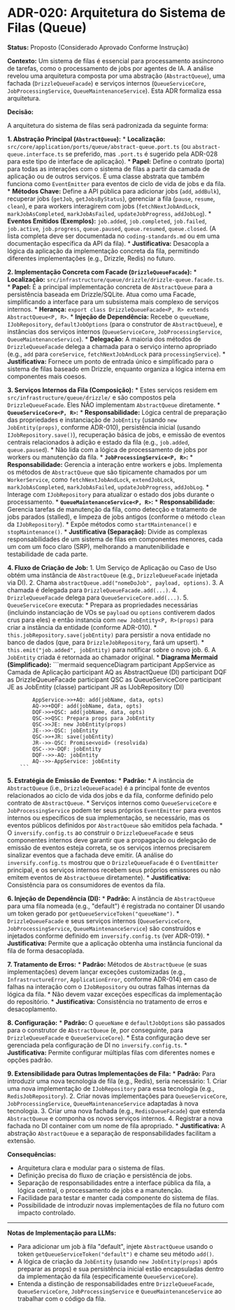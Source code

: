 # ADR-020: Arquitetura do Sistema de Filas (Queue)

**Status:** Proposto (Considerado Aprovado Conforme Instrução)

**Contexto:**
Um sistema de filas é essencial para processamento assíncrono de tarefas, como o processamento de jobs por agentes de IA. A análise revelou uma arquitetura composta por uma abstração (`AbstractQueue`), uma fachada (`DrizzleQueueFacade`) e serviços internos (`QueueServiceCore`, `JobProcessingService`, `QueueMaintenanceService`). Esta ADR formaliza essa arquitetura.

**Decisão:**

A arquitetura do sistema de filas será padronizada da seguinte forma:

**1. Abstração Principal (`AbstractQueue`):**
    *   **Localização:** `src/core/application/ports/queue/abstract-queue.port.ts` (ou `abstract-queue.interface.ts` se preferido, mas `.port.ts` é sugerido pela ADR-028 para este tipo de interface de aplicação).
    *   **Papel:** Define o contrato (porta) para todas as interações com o sistema de filas a partir da camada de aplicação ou de outros serviços. É uma classe abstrata que também funciona como `EventEmitter` para eventos de ciclo de vida de jobs e da fila.
    *   **Métodos Chave:** Define a API pública para adicionar jobs (`add`, `addBulk`), recuperar jobs (`getJob`, `getJobsByStatus`), gerenciar a fila (`pause`, `resume`, `clean`), e para workers interagirem com jobs (`fetchNextJobAndLock`, `markJobAsCompleted`, `markJobAsFailed`, `updateJobProgress`, `addJobLog`).
    *   **Eventos Emitidos (Exemplos):** `job.added`, `job.completed`, `job.failed`, `job.active`, `job.progress`, `queue.paused`, `queue.resumed`, `queue.closed`. (A lista completa deve ser documentada no `coding-standards.md` ou em uma documentação específica da API da fila).
    *   **Justificativa:** Desacopla a lógica da aplicação da implementação concreta da fila, permitindo diferentes implementações (e.g., Drizzle, Redis) no futuro.

**2. Implementação Concreta com Facade (`DrizzleQueueFacade`):**
    *   **Localização:** `src/infrastructure/queue/drizzle/drizzle-queue.facade.ts`.
    *   **Papel:** É a principal implementação concreta de `AbstractQueue` para a persistência baseada em Drizzle/SQLite. Atua como uma Facade, simplificando a interface para um subsistema mais complexo de serviços internos.
    *   **Herança:** `export class DrizzleQueueFacade<P, R> extends AbstractQueue<P, R>`.
    *   **Injeção de Dependência:** Recebe o `queueName`, `IJobRepository`, `defaultJobOptions` (para o construtor de `AbstractQueue`), e instâncias dos serviços internos (`QueueServiceCore`, `JobProcessingService`, `QueueMaintenanceService`).
    *   **Delegação:** A maioria dos métodos de `DrizzleQueueFacade` delega a chamada para o serviço interno apropriado (e.g., `add` para `coreService`, `fetchNextJobAndLock` para `processingService`).
    *   **Justificativa:** Fornece um ponto de entrada único e simplificado para o sistema de filas baseado em Drizzle, enquanto organiza a lógica interna em componentes mais coesos.

**3. Serviços Internos da Fila (Composição):**
    *   Estes serviços residem em `src/infrastructure/queue/drizzle/` e são compostos pela `DrizzleQueueFacade`. Eles NÃO implementam `AbstractQueue` diretamente.
    *   **`QueueServiceCore<P, R>`:**
        *   **Responsabilidade:** Lógica central de preparação das propriedades e instanciação de `JobEntity` (usando `new JobEntity(props)`, conforme ADR-010), persistência inicial (usando `IJobRepository.save()`), recuperação básica de jobs, e emissão de eventos centrais relacionados à adição e estado da fila (e.g., `job.added`, `queue.paused`).
        *   Não lida com a lógica de processamento de jobs por workers ou manutenção da fila.
    *   **`JobProcessingService<P, R>`:**
        *   **Responsabilidade:** Gerencia a interação entre workers e jobs. Implementa os métodos de `AbstractQueue` que são tipicamente chamados por um `WorkerService`, como `fetchNextJobAndLock`, `extendJobLock`, `markJobAsCompleted`, `markJobAsFailed`, `updateJobProgress`, `addJobLog`.
        *   Interage com `IJobRepository` para atualizar o estado dos jobs durante o processamento.
    *   **`QueueMaintenanceService<P, R>`:**
        *   **Responsabilidade:** Gerencia tarefas de manutenção da fila, como detecção e tratamento de jobs parados (stalled), e limpeza de jobs antigos (conforme o método `clean` da `IJobRepository`).
        *   Expõe métodos como `startMaintenance()` e `stopMaintenance()`.
    *   **Justificativa (Separação):** Divide as complexas responsabilidades de um sistema de filas em componentes menores, cada um com um foco claro (SRP), melhorando a manutenibilidade e testabilidade de cada parte.

**4. Fluxo de Criação de Job:**
    1.  Um Serviço de Aplicação ou Caso de Uso obtém uma instância de `AbstractQueue` (e.g., `DrizzleQueueFacade` injetada via DI).
    2.  Chama `abstractQueue.add("nomeDoJob", payload, options)`.
    3.  A chamada é delegada para `DrizzleQueueFacade.add(...)`.
    4.  `DrizzleQueueFacade` delega para `QueueServiceCore.add(...)`.
    5.  `QueueServiceCore` executa:
        *   Prepara as propriedades necessárias (incluindo instanciação de VOs se `payload` ou `options` contiverem dados crus para eles) e então instancia com `new JobEntity<P, R>(props)` para criar a instância da entidade (conforme ADR-010).
        *   `this.jobRepository.save(jobEntity)` para persistir a nova entidade no banco de dados (que, para `DrizzleJobRepository`, fará um upsert).
        *   `this.emit("job.added", jobEntity)` para notificar sobre o novo job.
    6.  A `JobEntity` criada é retornada ao chamador original.
    *   **Diagrama Mermaid (Simplificado):**
        ```mermaid
        sequenceDiagram
            participant AppService as Camada de Aplicação
            participant AQ as AbstractQueue (DI)
            participant DQF as DrizzleQueueFacade
            participant QSC as QueueServiceCore
            participant JE as JobEntity (classe)
            participant JR as IJobRepository (DI)

            AppService->>+AQ: add(jobName, data, opts)
            AQ->>+DQF: add(jobName, data, opts)
            DQF->>+QSC: add(jobName, data, opts)
            QSC->>QSC: Prepara props para JobEntity
            QSC->>JE: new JobEntity(props)
            JE-->>-QSC: jobEntity
            QSC->>+JR: save(jobEntity)
            JR-->>-QSC: Promise<void> (resolvida)
            QSC-->>-DQF: jobEntity
            DQF-->>-AQ: jobEntity
            AQ-->>-AppService: jobEntity
        ```

**5. Estratégia de Emissão de Eventos:**
    *   **Padrão:**
        *   A instância de `AbstractQueue` (i.e., `DrizzleQueueFacade`) é a principal fonte de eventos relacionados ao ciclo de vida dos jobs e da fila, conforme definido pelo contrato de `AbstractQueue`.
        *   Serviços internos como `QueueServiceCore` e `JobProcessingService` podem ter seus próprios `EventEmitter` para eventos internos ou específicos de sua implementação, se necessário, mas os eventos públicos definidos por `AbstractQueue` são emitidos pela fachada.
        *   O `inversify.config.ts` ao construir o `DrizzleQueueFacade` e seus componentes internos deve garantir que a propagação ou delegação de emissão de eventos esteja correta, se os serviços internos precisarem sinalizar eventos que a fachada deve emitir. (A análise do `inversify.config.ts` mostrou que o `DrizzleQueueFacade` é o `EventEmitter` principal, e os serviços internos recebem seus próprios emissores ou não emitem eventos de `AbstractQueue` diretamente).
    *   **Justificativa:** Consistência para os consumidores de eventos da fila.

**6. Injeção de Dependência (DI):**
    *   **Padrão:** A instância de `AbstractQueue` para uma fila nomeada (e.g., "default") é registrada no container DI usando um token gerado por `getQueueServiceToken("queueName")`.
    *   `DrizzleQueueFacade` e seus serviços internos (`QueueServiceCore`, `JobProcessingService`, `QueueMaintenanceService`) são construídos e injetados conforme definido em `inversify.config.ts` (ver ADR-019).
    *   **Justificativa:** Permite que a aplicação obtenha uma instância funcional da fila de forma desacoplada.

**7. Tratamento de Erros:**
    *   **Padrão:** Métodos de `AbstractQueue` (e suas implementações) devem lançar exceções customizadas (e.g., `InfrastructureError`, `ApplicationError`, conforme ADR-014) em caso de falhas na interação com o `IJobRepository` ou outras falhas internas da lógica da fila.
    *   Não devem vazar exceções específicas da implementação do repositório.
    *   **Justificativa:** Consistência no tratamento de erros e desacoplamento.

**8. Configuração:**
    *   **Padrão:** O `queueName` e `defaultJobOptions` são passados para o construtor de `AbstractQueue` (e, por conseguinte, para `DrizzleQueueFacade` e `QueueServiceCore`).
    *   Esta configuração deve ser gerenciada pela configuração de DI no `inversify.config.ts`.
    *   **Justificativa:** Permite configurar múltiplas filas com diferentes nomes e opções padrão.

**9. Extensibilidade para Outras Implementações de Fila:**
    *   **Padrão:** Para introduzir uma nova tecnologia de fila (e.g., Redis), seria necessário:
        1.  Criar uma nova implementação de `IJobRepository` para essa tecnologia (e.g., `RedisJobRepository`).
        2.  Criar novas implementações para `QueueServiceCore`, `JobProcessingService`, `QueueMaintenanceService` adaptadas à nova tecnologia.
        3.  Criar uma nova fachada (e.g., `RedisQueueFacade`) que estenda `AbstractQueue` e componha os novos serviços internos.
        4.  Registrar a nova fachada no DI container com um nome de fila apropriado.
    *   **Justificativa:** A abstração `AbstractQueue` e a separação de responsabilidades facilitam a extensão.

**Consequências:**
*   Arquitetura clara e modular para o sistema de filas.
*   Definição precisa do fluxo de criação e persistência de jobs.
*   Separação de responsabilidades entre a interface pública da fila, a lógica central, o processamento de jobs e a manutenção.
*   Facilidade para testar e manter cada componente do sistema de filas.
*   Possibilidade de introduzir novas implementações de fila no futuro com impacto controlado.

---
**Notas de Implementação para LLMs:**
*   Para adicionar um job à fila "default", injete `AbstractQueue` usando o token `getQueueServiceToken("default")` e chame seu método `add()`.
*   A lógica de criação da `JobEntity` (usando `new JobEntity(props)` após preparar as props) e sua persistência inicial estão encapsuladas dentro da implementação da fila (especificamente `QueueServiceCore`).
*   Entenda a distinção de responsabilidades entre `DrizzleQueueFacade`, `QueueServiceCore`, `JobProcessingService` e `QueueMaintenanceService` ao trabalhar com o código da fila.
